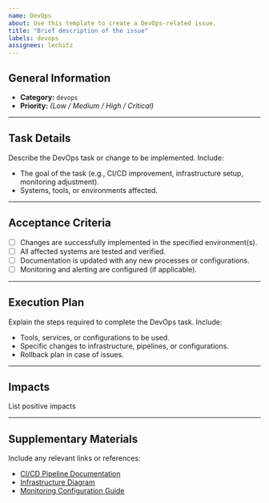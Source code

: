 ```yaml
---
name: DevOps
about: Use this template to create a DevOps-related issue.
title: "Brief description of the issue"
labels: devops
assignees: lechitz
---
```


## General Information
- **Category:** `devops`
- **Priority:** *(Low / Medium / High / Critical)*

---

## Task Details
Describe the DevOps task or change to be implemented. Include:
- The goal of the task (e.g., CI/CD improvement, infrastructure setup, monitoring adjustment).
- Systems, tools, or environments affected.

---

## Acceptance Criteria
- [ ] Changes are successfully implemented in the specified environment(s).
- [ ] All affected systems are tested and verified.
- [ ] Documentation is updated with any new processes or configurations.
- [ ] Monitoring and alerting are configured (if applicable).

---

## Execution Plan
Explain the steps required to complete the DevOps task. Include:
- Tools, services, or configurations to be used.
- Specific changes to infrastructure, pipelines, or configurations.
- Rollback plan in case of issues.

---

## Impacts
List positive impacts

---

## Supplementary Materials
Include any relevant links or references:
- [CI/CD Pipeline Documentation](#)
- [Infrastructure Diagram](#)
- [Monitoring Configuration Guide](#)
